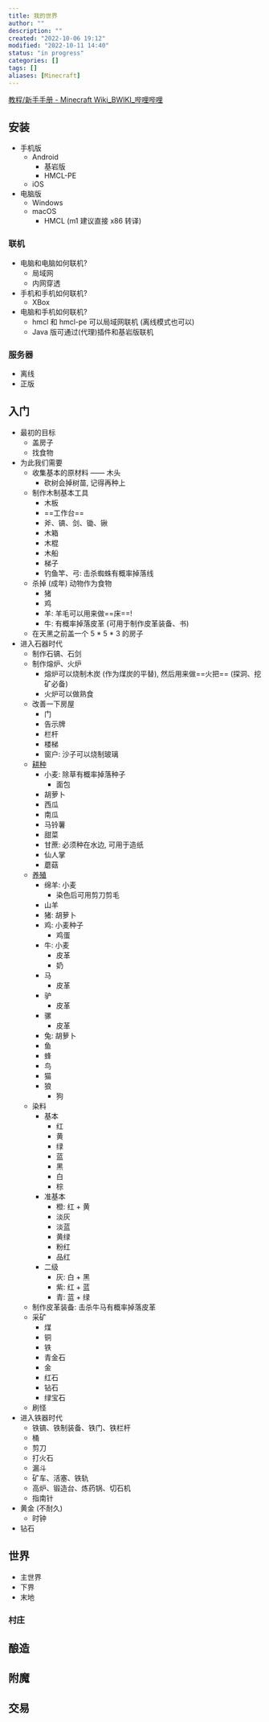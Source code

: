 ```yaml
---
title: 我的世界
author: ""
description: ""
created: "2022-10-06 19:12"
modified: "2022-10-11 14:40"
status: "in progress"
categories: []
tags: []
aliases: [Minecraft]
---
```


[教程/新手手册 - Minecraft Wiki_BWIKI_哔哩哔哩](https://wiki.biligame.com/mc/教程/新手手册)

## 安装
- 手机版
    - Android
        - 基岩版
        - HMCL-PE
    - iOS
- 电脑版
    - Windows
    - macOS
        - HMCL (m1 建议直接 x86 转译)

### 联机
- 电脑和电脑如何联机?
    - 局域网
    - 内网穿透
- 手机和手机如何联机?
    - XBox
- 电脑和手机如何联机?
    - hmcl 和 hmcl-pe 可以局域网联机 (离线模式也可以)
    - Java 版可通过(代理)插件和基岩版联机

### 服务器
- 离线
- 正版

## 入门

- 最初的目标
    - 盖房子
    - 找食物
- 为此我们需要
    - 收集基本的原材料 —— 木头
        - 砍树会掉树苗, 记得再种上
    - 制作木制基本工具
        - 木板
        - ==工作台==
        - 斧、镐、剑、锄、锹
        - 木箱
        - 木棍
        - 木船
        - 梯子
        - 钓鱼竿、弓: 击杀蜘蛛有概率掉落线
    - 杀掉 (成年) 动物作为食物
        - 猪
        - 鸡
        - 羊: 羊毛可以用来做==床==!
        - 牛: 有概率掉落皮革 (可用于制作皮革装备、书)
    - 在天黑之前盖一个 5 \* 5 \* 3 的房子
- 进入石器时代
    - 制作石镐、石剑
    - 制作熔炉、火炉
        - 熔炉可以烧制木炭 (作为煤炭的平替), 然后用来做==火把== (探洞、挖矿必备)
        - 火炉可以做熟食
    - 改善一下房屋
        - 门
        - 告示牌
        - 栏杆
        - 楼梯
        - 窗户: 沙子可以烧制玻璃
    - [耕种](https://wiki.biligame.com/mc/教程/农作物种植)
        - 小麦: 除草有概率掉落种子
            - 面包
        - 胡萝卜
        - 西瓜
        - 南瓜
        - 马铃薯
        - 甜菜
        - 甘蔗: 必须种在水边, 可用于造纸
        - 仙人掌
        - 蘑菇
    - [养殖](https://wiki.biligame.com/mc/教程/家畜养殖)
        - 绵羊: 小麦
            - 染色后可用剪刀剪毛
        - 山羊
        - 猪: 胡萝卜
        - 鸡: 小麦种子
            - 鸡蛋
        - 牛: 小麦
            - 皮革
            - 奶
        - 马
            - 皮革
        - 驴
            - 皮革
        - 骡
            - 皮革
        - 兔: 胡萝卜
        - 鱼
        - 蜂
        - 鸟
        - 猫
        - 狼
            - 狗
    - 染料
        - 基本
            - 红
            - 黄
            - 绿
            - 蓝
            - 黑
            - 白
            - 棕
        - 准基本
            - 橙: 红 + 黄
            - 淡灰
            - 淡蓝
            - 黄绿
            - 粉红
            - 品红
        - 二级
            - 灰: 白 + 黑
            - 紫: 红 + 蓝
            - 青: 蓝 + 绿
    - 制作皮革装备: 击杀牛马有概率掉落皮革
    - 采矿
        - 煤
        - 铜
        - 铁
        - 青金石
        - 金
        - 红石
        - 钻石
        - 绿宝石
    - 刷怪
- 进入铁器时代
    - 铁镐、铁制装备、铁门、铁栏杆
    - 桶
    - 剪刀
    - 打火石
    - 漏斗
    - 矿车、活塞、铁轨
    - 高炉、锻造台、炼药锅、切石机
    - 指南针
- 黄金 (不耐久)
    - 时钟
- 钻石

## 世界

- 主世界
- 下界
- 末地

### 村庄
## 酿造

## 附魔

## 交易